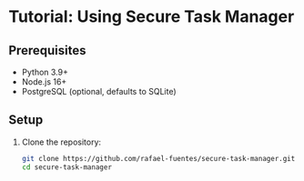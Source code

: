 # Tutorial: Using Secure Task Manager

## Prerequisites
- Python 3.9+
- Node.js 16+
- PostgreSQL (optional, defaults to SQLite)

## Setup
1. Clone the repository:
   ```bash
   git clone https://github.com/rafael-fuentes/secure-task-manager.git
   cd secure-task-manager